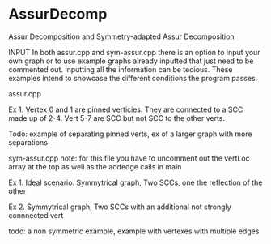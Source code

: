 # AssurDecomp
Assur Decomposition and Symmetry-adapted Assur Decomposition

INPUT
In both assur.cpp and sym-assur.cpp there is an option to input your own graph or to use example graphs already inputted that just 
need to be commented out. Inputting all the information can be tedious. 
These examples intend to showcase the different conditions the program passes.


assur.cpp

Ex 1. Vertex 0 and 1 are pinned verticies. They are connected to a SCC made up of 2-4. Vert 5-7 are SCC but not SCC to the other verts.

Todo: example of separating pinned verts, ex of a larger graph with more separations


sym-assur.cpp
note: for this file you have to uncomment out the vertLoc array at the top as well as the addedge calls in main

Ex 1. Ideal scenario. Symmytrical graph, Two SCCs, one the reflection of the other

Ex 2. Symmytrical graph, Two SCCs with an additional not strongly connnected vert

todo: a non symmetric example, example with vertexes with multiple edges
